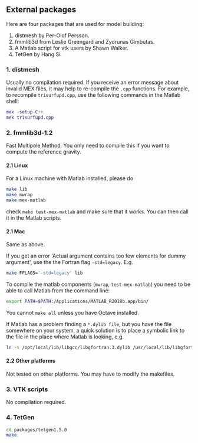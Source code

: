 External packages
------------------------------------------------------------------
Here are four packages that are used for model building:  
1. distmesh by Per-Olof Persson.   
2. fmmlib3d from Leslie Greengard and Zydrunas Gimbutas.    
3. A Matlab script for vtk users by Shawn Walker.  
4. TetGen by Hang Si.

### 1. distmesh

Usually no compilation required. If you receive an error message about invalid MEX files, it may help to re-compile the `.cpp` functions. For example, to recompile `trisurfupd.cpp`, use the following commands in the Matlab shell:

```matlab
mex -setup C++
mex trisurfupd.cpp
```

### 2. fmmlib3d-1.2

Fast Multipole Method. You only need to compile this if you want to compute the reference gravity.

#### 2.1 Linux

For a Linux machine with Matlab installed, please do 

```bash
make lib
make mwrap
make mex-matlab 
```

check `make test-mex-matlab` and make sure that it works.
You can then call it in the Matlab scripts.

#### 2.1 Mac

Same as above.

If you get an error 'Actual argument contains too few elements for dummy argument', use the the Fortran flag `-std=legacy`. E.g.

```bash
make FFLAGS='-std=legacy' lib
```

To compile the matlab components (`mwrap`, `test-mex-matlab`) you need to be able to call Matlab from the command line:

```bash
export PATH=$PATH:/Applications/MATLAB_R2018b.app/bin/
```

You cannot `make all` unless you have Octave installed.

If Matlab has a problem finding a `*.dylib file`, but you have the file somewhere on your system, a quick solution is to place a symbolic link to the file in the place where Matlab is looking, e.g.

```bash
ln -s /opt/local/lib/libgcc/libgfortran.3.dylib /usr/local/lib/libgfortran.3.dylib
```

#### 2.2 Other platforms

Not tested on other platforms. You may have to modify the makefiles.  

### 3. VTK scripts

No compilation required.

### 4. TetGen

```bash
cd packages/tetgen1.5.0 
make
```
